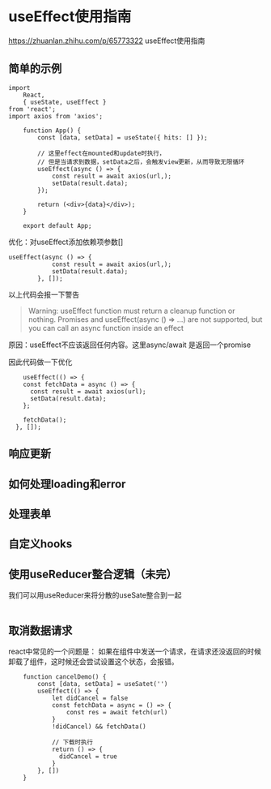 # useEffect使用指南
https://zhuanlan.zhihu.com/p/65773322
useEffect使用指南

## 简单的示例
```
import 
    React,
    { useState, useEffect } 
from 'react';
import axios from 'axios';

    function App() {
        const [data, setData] = useState({ hits: [] });

        // 这里effect在mounted和update时执行，
        // 但是当请求到数据，setData之后，会触发view更新，从而导致无限循环
        useEffect(async () => {
            const result = await axios(url,);
            setData(result.data);
        });

        return (<div>{data}</div>);
    }

    export default App;
```

优化：对useEffect添加依赖项参数[]
```
useEffect(async () => {
            const result = await axios(url,);
            setData(result.data);
        }, []);
```

以上代码会报一下警告
> Warning: useEffect function must return a cleanup function or nothing. Promises and useEffect(async () => …) are not supported, but you can call an async function inside an effect

原因：useEffect不应该返回任何内容。这里async/await 是返回一个promise

因此代码做一下优化
```
    useEffect(() => {
    const fetchData = async () => {
      const result = await axios(url);
      setData(result.data);
    };

    fetchData();
  }, []);
```

## 响应更新

## 如何处理loading和error

## 处理表单

## 自定义hooks

## 使用useReducer整合逻辑（未完）
我们可以用useReducer来将分散的useSate整合到一起

```

```

## 取消数据请求

react中常见的一个问题是： 如果在组件中发送一个请求，在请求还没返回的时候卸载了组件，这时候还会尝试设置这个状态，会报错。
```
    function cancelDemo() {
        const [data, setData] = useSatet('')
        useEffect(() => {
            let didCancel = false
            const fetchData = async = () => {
                const res = await fetch(url)
            }
            !didCancel) && fetchData()

            // 下载时执行
            return () => {
              didCancel = true
            }
        }, [])
    }
```